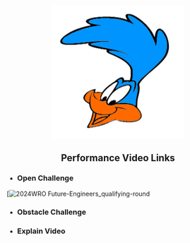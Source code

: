 <div align="center"><img src="../other/Roadrunners_log_klein_trans.png" width="300" alt=" logo"></div>

## <div align="center">Performance Video Links</div> 
- ### Open Challenge

[![2024WRO Future-Engineers_qualifying-round](https://youtu.be/9e9fYzA-SUU?si=POLWB3OtnwdYaYEJ "open challange1") 
- ### Obstacle Challenge


- ### Explain Video
